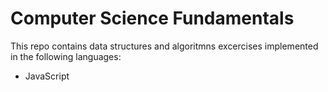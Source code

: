 # Computer Science Fundamentals

This repo contains data structures and algoritmns excercises implemented in the following languages:
- JavaScript

